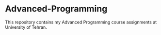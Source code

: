# Advanced-Programming

This repository contains my Advanced Programming course assignments at University of Tehran.
